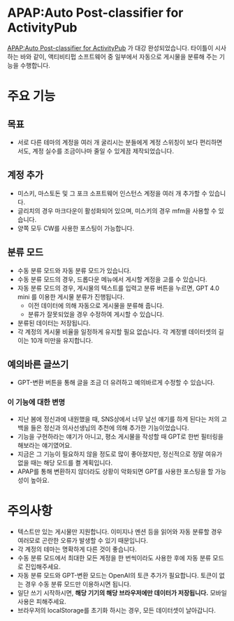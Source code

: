 # APAP:Auto Post-classifier for ActivityPub

[APAP:Auto Post-classifier for ActivityPub](https://apap.peacht.art/) 가 대강 완성되었습니다. 
타이틀이 시사하는 바와 같이, 액티비티펍 소프트웨어 중 일부에서 자동으로 게시물을 분류해 주는 기능을 수행합니다.

# 주요 기능

## 목표

* 서로 다른 테마의 계정을 여러 개 굴리시는 분들에게 계정 스위칭이 보다 편리하면서도, 계정 실수를 조금이나마 줄일 수 있게끔 제작되었습니다.

## 계정 추가

* 미스키, 마스토돈 및 그 포크 소프트웨어 인스턴스 계정을 여러 개 추가할 수 있습니다.
* 글리치의 경우 마크다운이 활성화되어 있으며, 미스키의 경우 mfm을 사용할 수 있습니다.
* 양쪽 모두 CW를 사용한 포스팅이 가능합니다.

## 분류 모드 

* 수동 분류 모드와 자동 분류 모드가 있습니다.
* 수동 분류 모드의 경우, 드롭다운 메뉴에서 게시할 계정을 고를 수 있습니다.
* 자동 분류 모드의 경우, 게시물의 텍스트를 입력고 분류 버튼을 누르면, GPT 4.0 mini 를 이용한 게시물 분류가 진행됩니다. 
  * 이전 데이터에 의해 자동으로 게시물을 분류해 줍니다.
  * 분류가 잘못되었을 경우 수정하여 게시할 수 있습니다.
* 분류된 데이터는 저장됩니다.
* 각 계정의 게시물 비율을 일정하게 유지할 필요 없습니다. 각 계정별 데이터셋의 길이는 10개 미만을 유지합니다.

## 예의바른 글쓰기

* GPT-변환 버튼을 통해 글을 조금 더 유려하고 예의바르게 수정할 수 있습니다.

### 이 기능에 대한 변명

* 지난 봄에 정신과에 내원했을 때, SNS상에서 너무 날선 얘기를 하게 된다는 저의 고백을 들은 정신과 의사선생님의 추천에 의해 추가한 기능이었습니다.
* 기능을 구현하라는 얘기가 아니고, 평소 게시물을 작성할 때 GPT로 한번 필터링을 해보라는 얘기였어요.
* 지금은 그 기능이 필요하지 않을 정도로 많이 좋아졌지만, 정신적으로 정말 여유가 없을 때는 해당 모드를 켤 계획입니다.
* APAP를 통해 변환하지 않더라도 상황이 악화되면 GPT를 사용한 포스팅을 할 가능성이 높아요.

# 주의사항

* 텍스트만 있는 게시물만 지원합니다. 이미지나 멘션 등을 읽어와 자동 분류할 경우 여러모로 곤란한 오류가 발생할 수 있기 때문입니다.
* 각 계정의 테마는 명확하게 다른 것이 좋습니다.
* 수동 분류 모드에서 최대한 모든 계정을 한 번씩이라도 사용한 후에 자동 분류 모드로 진입해주세요.
* 자동 분류 모드와 GPT-변환 모드는 OpenAI의 토큰 추가가 필요합니다. 토큰이 없는 경우 수동 분류 모드만 이용하시면 됩니다.
* 일단 쓰기 시작하시면, **해당 기기의 해당 브라우저에만 데이터가 저장됩니다.** 모바일 사용은 피해주세요.
* 브라우저의 localStorage를 초기화 하시는 경우, 모든 데이터셋이 날아갑니다.
